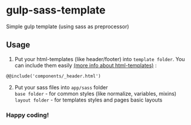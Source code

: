 # gulp-sass-template
Simple gulp template (using sass as preprocessor)

## Usage
1. Put your html-templates (like header/footer) into `template folder`. You can include them easily [(more info about html-templates)](https://www.npmjs.com/package/gulp-file-include) :

```html
@@include('components/_header.html')
```
2. Put your sass files into `app/sass` folder <br>
    `base folder` - for common styles (like normalize, variables, mixins)<br>
    `layout folder` - for templates styles and pages basic layouts<br>
    
### Happy coding!